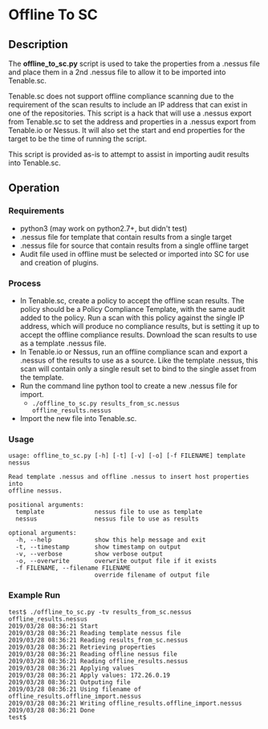 # Offline To SC

## Description

The __offline_to_sc.py__ script is used to take the properties from a .nessus file and place them in a 2nd .nessus file to allow it to be imported into Tenable.sc.

Tenable.sc does not support offline compliance scanning due to the requirement of the scan results to include an IP address that can exist in one of the repositories.  This script is a hack that will use a .nessus export from Tenable.sc to set the address and properties in a .nessus export from Tenable.io or Nessus.  It will also set the start and end properties for the target to be the time of running the script.

This script is provided as-is to attempt to assist in importing audit results into Tenable.sc.


## Operation

### Requirements

- python3 (may work on python2.7+, but didn't test)
- .nessus file for template that contain results from a single target
- .nessus file for source that contain results from a single offline target
- Audit file used in offline must be selected or imported into SC for use and creation of plugins.

### Process

- In Tenable.sc, create a policy to accept the offline scan results.  The policy should be a Policy Compliance Template, with the same audit added to the policy.  Run a scan with this policy against the single IP address, which will produce no compliance results, but is setting it up to accept the offline compliance results.  Download the scan results to use as a template .nessus file.
- In Tenable.io or Nessus, run an offline compliance scan and export a .nessus of the results to use as a source. Like the template .nessus, this scan will contain only a single result set to bind to the single asset from the template.
- Run the command line python tool to create a new .nessus file for import.
    - `./offline_to_sc.py results_from_sc.nessus offline_results.nessus`
- Import the new file into Tenable.sc.

### Usage

```
usage: offline_to_sc.py [-h] [-t] [-v] [-o] [-f FILENAME] template nessus

Read template .nessus and offline .nessus to insert host properties into
offline nessus.

positional arguments:
  template              nessus file to use as template
  nessus                nessus file to use as results

optional arguments:
  -h, --help            show this help message and exit
  -t, --timestamp       show timestamp on output
  -v, --verbose         show verbose output
  -o, --overwrite       overwrite output file if it exists
  -f FILENAME, --filename FILENAME
                        override filename of output file
```

### Example Run

```Shell Session
test$ ./offline_to_sc.py -tv results_from_sc.nessus offline_results.nessus
2019/03/28 08:36:21 Start
2019/03/28 08:36:21 Reading template nessus file
2019/03/28 08:36:21 Reading results_from_sc.nessus
2019/03/28 08:36:21 Retrieving properties
2019/03/28 08:36:21 Reading offline nessus file
2019/03/28 08:36:21 Reading offline_results.nessus
2019/03/28 08:36:21 Applying values
2019/03/28 08:36:21 Apply values: 172.26.0.19
2019/03/28 08:36:21 Outputing file
2019/03/28 08:36:21 Using filename of offline_results.offline_import.nessus
2019/03/28 08:36:21 Writing offline_results.offline_import.nessus
2019/03/28 08:36:21 Done
test$
```
